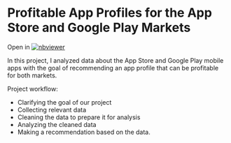# Profitable App Profiles for the App Store and Google Play Markets

Open in [![nbviewer](https://img.shields.io/badge/-nbviewer-orange)](https://nbviewer.org/github/PolinaPolskaia/profitable-app-profiles/blob/main/app_profiles.ipynbb)


In this project, I analyzed data about the App Store and Google Play mobile apps with the goal of recommending an app profile that can be profitable for both markets.

Project workflow:

* Clarifying the goal of our project
* Collecting relevant data
* Cleaning the data to prepare it for analysis
* Analyzing the cleaned data
* Making a recommendation based on the data.
